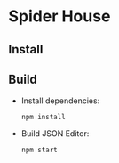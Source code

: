 # Spider House

## Install

## Build
- Install dependencies:

  ```
  npm install
  ```

- Build JSON Editor:

  ```
  npm start
  ```